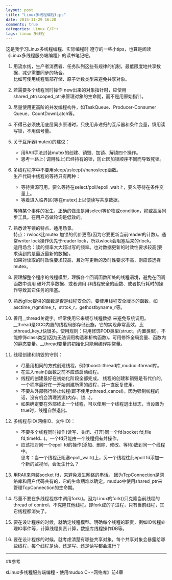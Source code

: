 ```yaml
---
layout: post
title: "Linux多线程编程tips"
date: 2015-11-29 16:20
comments: true
categories: Linux C/C++
tags: Linux 多线程
---
```


这是我学习Linux多线程编程、实际编程时 遵守的一些小tips，也算是阅读《Linux多线程服务端编程》的读书笔记吧。

<!--more-->

1. 用流水线，生产者消费者、任务队列这些有规律的机制，最低限度地共享数据，减少需要同步的场合。  
	比如可使用线程局部存储、原子计数类型来避免共享对象。
2. 若需要多个线程同时操作 new出来的对象指针时，应使用shared_ptr/scoped_ptr来管理对象的生命期，而不是用原始指针。
3. 尽量使用更高阶的并发编程构件，如TaskQueue、Producer-Consumer Queue、CountDownLatch等。
4. 不得已必须使用底层同步原语时，只使用非递归的互斥器和条件变量，慎用读写锁，不用信号量。
5. 关于互斥器(mutex)的建议：  
	- 用RAII手法封装mutex的创建、销毁、加锁、解锁四个操作。
	- 思考一路上( 调用栈上)已经持有的锁，防止因加锁顺序不同而导致死锁。
6. 多线程程序中不要用sleep/usleep()/nanosleep函数。  
	生产代码中线程的等待只有两种：  
	- 等待资源可用。要么等待在select/poll/epoll_wait上，要么等待在条件变量上。
	- 等着进入临界区(等在mutex)上以便读写共享数据。  
	
	等待某个事件的发生，正确的做法是用select等价物或condition，抑或高层同步工具。在用户态做轮询是低效的。  
7. 熟悉读写锁的特点、适用场景。  
	特点：rwlock比mutex 加锁的代价更高(因为它要更新当前reader的计数)。通常writer lock操作优先于reader lock，所以wlock会阻塞后来的rlock。  
	适用场合：读的频率大大超过写的频率。也对数据更新的时效性要求较高(要求读到的是最近最新的数据)。  
	如果对读取的时效性要求较高，且对写更新的及时性要求不高，则应该选择mutex。  
8. 要理解整个程序的线程模型，理解各个回调函数所处的线程语境，避免在回调函数中调用 破坏共享数据、或者调用 非线程安全的函数、或者执行耗时的操作导致其它任务的阻塞。
9. 熟悉glibc提供的函数是否是线程安全的，要使用线程安全版本的函数，如asctime_r/gmtime_t，strtok_r，gethostbyname_r等。
10. 善用\_\_thread关键字。经常使用它来缓存线程数据 来避免系统调用。  
	\_\_thread是GCC内置的线程局部存储设施，它的实现非常高效，比pthread\_key\_t快很多。使用规则：只用修饰POD类型(struct，内置类型)，不能修饰class类型(因为无法调用构造和析构函数)。可用修饰全局变量、函数内的静态变量。\_\_thread变量的初始化只能用编译期常量。  
11. 线程创建和销毁的守则：
	- 尽量用相同的方式创建线程，例如boost::thread库,muduo::thread库。
	- 在进入main()函数之前不应该启动线程。
	- 线程的创建最好在初始化阶段全部完成。
	线程的创建和销毁是有代价的，一个程序最好在一开始创建所需的线程，并一直反复使用。
	- 不要从外部强行终止线程(即不使用pthread_cancel)。因为强制线程的话，没有机会清理资源(内存、锁...)。
	- 如果确定要在外部终止一个线程，可以使用一个线程退出标志，当设置为true时，线程自然退出。  
	
12. 多线程与IO(网络IO、文件IO)：
	- 不要多个线程同时操作(读写、关闭、打开)同一个fd(socket fd,file fd,timefd...)。一个fd只能由一个线程拥有并操作。
	- 应该把对同一个epoll fd的操作(添加、删除、修改、等待)放到同一个线程中。  
		思考：当一个线程正阻塞epoll_wait()上，另一个线程往此epoll fd添加一个新的监视fd，会发生什么？
13. 用RAII来包装socket fd，来避免发生网络的串话。
	因为TcpConnection是网络库和用户代码共有的，它的生命期难以确定。muduo中使用shared_ptr来管理TcpConnection的生命期。
14. 尽量不要在多线程程序中调用fork()。因为Linux的fork()只克隆当前线程的thread of control，不克隆其他线程。即fork成的子进程，只有当前线程，其它线程都消失了。
15. 要在设计程序的时候，就确定线程模型。明确每个线程的职责，例如IO线程处理IO事件等，计算线程负责计算，数据库线程操作DB等。
16. 要在设计程序的时候，就考虑清楚有哪些共享对象，每个共享对象会暴露给哪些线程，每个线程是读、还是写、还是读写都会进行？


--------------

##参考

《Linux多线程服务端编程 - 使用muduo C++网络库》前4章  



